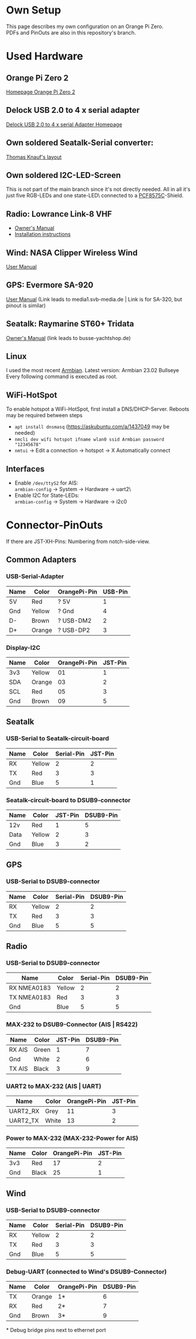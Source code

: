 # Own Setup
This page describes my own configuration on an Orange Pi Zero.\
PDFs and PinOuts are also in this repository's branch.

# Used Hardware
## Orange Pi Zero 2
[Homepage Orange Pi Zero 2](http://www.orangepi.org/html/hardWare/computerAndMicrocontrollers/details/Orange-Pi-Zero-2.html)

## Delock USB 2.0 to 4 x serial adapter
[Delock USB 2.0 to 4 x serial Adapter Homepage](https://www.delock.de/produkt/87414/merkmale.html?setLanguage=en)

## Own soldered Seatalk-Serial converter:
[Thomas Knauf's layout](http://www.thomasknauf.de/rap/seatalk3.htm#Bid)

## Own soldered I2C-LED-Screen
This is not part of the main branch since it's not directly needed. All in all it's just five RGB-LEDs and one state-LED\ 
connected to a [PCF8575C](https://www.ti.com/lit/ds/symlink/pcf8575c.pdf)-Shield.

## Radio: Lowrance Link-8 VHF
* [Owner's Manual](https://softwaredownloads.navico.com/Lowrance/FTP/Lowrance_Software%20-%20Copy/Documents/Link-8_OM_EN_988-10254-001_w.pdf)
* [Installation instructions](ftp://software.lowrance.com/Documents/Link-8_IM_EN_988-10249-002_w.pdf)

## Wind: NASA Clipper Wireless Wind 
[User Manual](https://www.nasamarine.com/wp-content/uploads/2015/12/Clipper-Wireless-Wind.pdf)

## GPS: Evermore SA-920
[User Manual](https://media1.svb-media.de/media/snr/504148/pdf/manual_2016-04-15_08-12-59_2a4ee3b97a0ab407152b7afd32c439f0.pdf) (Link leads to media1.svb-media.de | Link is for SA-320, but pinout is similar)

## Seatalk: Raymarine ST60+ Tridata
[Owner's Manual](http://busse-yachtshop.de/pdf/ray60Tridata.pdf)  (link leads to busse-yachtshop.de)

## Linux
I used the most recent [Armbian](https://www.armbian.com/orange-pi-zero-2/). Latest version: Armbian 23.02 Bullseye
Every following command is executed as root.


## WiFi-HotSpot
To enable hotspot a WiFi-HotSpot, first install a DNS/DHCP-Server. Reboots may be required between steps
* `apt install dnsmasq` (https://askubuntu.com/a/1437049 may be needed) 
* `nmcli dev wifi hotspot ifname wlan0 ssid Armbian password "12345678"`
* `nmtui` -> Edit a connection -> hotspot -> X Automatically connect

## Interfaces
* Enable `/dev/ttyS2` for AIS:\
 `armbian-config` -> System -> Hardware -> uart2\
* Enable I2C for State-LEDs:\
`armbian-config` -> System -> Hardware -> i2c0

# Connector-PinOuts
If there are JST-XH-Pins: Numbering from notch-side-view.

## Common Adapters
### USB-Serial-Adapter
| Name | Color  | OrangePi-Pin | USB-Pin |
|------|--------|--------------|---------|
| 5V   | Red    | ? 5V         | 1       |
| Gnd  | Yellow | ? Gnd        | 4       |
| D-   | Brown  | ? USB-DM2    | 2       |
| D+   | Orange | ? USB-DP2    | 3       |

### Display-I2C
| Name | Color  | OrangePi-Pin | JST-Pin |
|------|--------|--------------|---------|
| 3v3  | Yellow | 01           | 1       |
| SDA  | Orange | 03           | 2       |
| SCL  | Red    | 05           | 3       |
| Gnd  | Brown  | 09           | 5       |

## Seatalk
### USB-Serial to Seatalk-circuit-board
| Name | Color  | Serial-Pin | JST-Pin |
|------|--------|------------|---------|
| RX   | Yellow | 2          | 2       |
| TX   | Red    | 3          | 3       |
| Gnd  | Blue   | 5          | 1       |

### Seatalk-circuit-board to DSUB9-connector
| Name | Color  | JST-Pin | DSUB9-Pin |
|------|--------|---------|-----------|
| 12v  | Red    | 1       | 5         |
| Data | Yellow | 2       | 3         |
| Gnd  | Blue   | 3       | 2         |

## GPS
### USB-Serial to DSUB9-connector
| Name | Color  | Serial-Pin | DSUB9-Pin |
|------|--------|------------|-----------|
| RX   | Yellow | 2          | 2         |
| TX   | Red    | 3          | 3         |
| Gnd  | Blue   | 5          | 5         |

## Radio
### USB-Serial to DSUB9-connector
| Name        | Color  | Serial-Pin | DSUB9-Pin |
|-------------|--------|------------|-----------|
| RX NMEA0183 | Yellow | 2          | 2         |
| TX NMEA0183 | Red    | 3          | 3         |
| Gnd         | Blue   | 5          | 5         |

### MAX-232 to DSUB9-Connector (AIS | RS422)
| Name   | Color  | JST-Pin | DSUB9-Pin |
|--------|--------|---------|-----------|
| RX AIS | Green  | 1       | 7         |
| Gnd    | White  | 2       | 6         |
| TX AIS | Black  | 3       | 9         |

### UART2 to MAX-232 (AIS | UART)
| Name     | Color | OrangePi-Pin | JST-Pin |
|----------|-------|--------------|---------|
| UART2_RX | Grey  | 11           | 3       |
| UART2_TX | White | 13           | 2       |

### Power to MAX-232 (MAX-232-Power for AIS)
| Name | Color | OrangePi-Pin | JST-Pin |
|------|-------|--------------|---------|
| 3v3  | Red   | 17           | 2       |
| Gnd  | Black | 25           | 1       |

## Wind
### USB-Serial to DSUB9-connector
| Name | Color  | Serial-Pin | DSUB9-Pin |
|------|--------|------------|-----------|
| RX   | Yellow | 2          | 2         |
| TX   | Red    | 3          | 3         |
| Gnd  | Blue   | 5          | 5         |

### Debug-UART (connected to Wind's DSUB9-Connector) 
| Name | Color  | OrangePi-Pin | DSUB9-Pin |
|------|--------|--------------|-----------|
| TX   | Orange | 1*           | 6         |
| RX   | Red    | 2*           | 7         |
| Gnd  | Brown  | 3*           | 9         |

\* Debug bridge pins next to ethernet port
